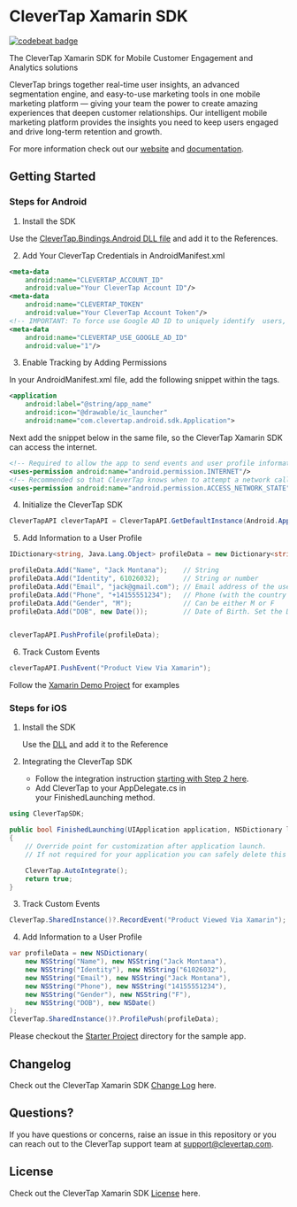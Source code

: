 # CleverTap Xamarin SDK

[![codebeat badge](https://codebeat.co/badges/79a266a1-a09c-40f2-9b7b-4d3865edc549)](https://codebeat.co/projects/github-com-ygit-clevertap-xamarin-master)

The CleverTap Xamarin SDK for Mobile Customer Engagement and Analytics solutions 

CleverTap brings together real-time user insights, an advanced segmentation engine, and easy-to-use marketing tools in one mobile marketing platform — giving your team the power to create amazing experiences that deepen customer relationships. Our intelligent mobile marketing platform provides the insights you need to keep users engaged and drive long-term retention and growth.

For more information check out our [website](https://clevertap.com "CleverTap") and [documentation](https://developer.clevertap.com/docs/ "CleverTap Technical Documentation").

## Getting Started #

### Steps for Android

1. Install the SDK

Use the [CleverTap.Bindings.Android DLL file](https://github.com/CleverTap/clevertap-xamarin/tree/master/clevertap-component/lib/android) and add it to the References.

2. Add Your CleverTap Credentials in AndroidManifest.xml

```xml
<meta-data
    android:name="CLEVERTAP_ACCOUNT_ID"
    android:value="Your CleverTap Account ID"/>
<meta-data
    android:name="CLEVERTAP_TOKEN"
    android:value="Your CleverTap Account Token"/>
<!-- IMPORTANT: To force use Google AD ID to uniquely identify  users, use the following meta tag. GDPR mandates that if you are using this tag, there is prominent disclousure to your end customer in their application. Read more about GDPR here - https://clevertap.com/blog/in-preparation-of-gdpr-compliance/ -->
<meta-data
    android:name="CLEVERTAP_USE_GOOGLE_AD_ID"
    android:value="1"/> 
```

3. Enable Tracking by Adding Permissions

In your AndroidManifest.xml file, add the following snippet within the <application></application> tags.

```xml
<application
    android:label="@string/app_name"
    android:icon="@drawable/ic_launcher"
    android:name="com.clevertap.android.sdk.Application">
```

Next add the snippet below in the same file, so the CleverTap Xamarin SDK can access the internet.

```xml
<!-- Required to allow the app to send events and user profile information -->
<uses-permission android:name="android.permission.INTERNET"/>
<!-- Recommended so that CleverTap knows when to attempt a network call -->
<uses-permission android:name="android.permission.ACCESS_NETWORK_STATE"/>
```

4. Initialize the CleverTap SDK

```c#
CleverTapAPI cleverTapAPI = CleverTapAPI.GetDefaultInstance(Android.App.Application.Context);
```

5. Add Information to a User Profile

```c#
IDictionary<string, Java.Lang.Object> profileData = new Dictionary<string, Java.Lang.Object>();

profileData.Add("Name", "Jack Montana");    // String
profileData.Add("Identity", 61026032);      // String or number
profileData.Add("Email", "jack@gmail.com"); // Email address of the user
profileData.Add("Phone", "+14155551234");   // Phone (with the country code, starting with +)
profileData.Add("Gender", "M");             // Can be either M or F
profileData.Add("DOB", new Date());         // Date of Birth. Set the Date object to the appropriate value first - requires java.util


cleverTapAPI.PushProfile(profileData);
```

6. Track Custom Events

```c#
cleverTapAPI.PushEvent("Product View Via Xamarin");
```

Follow the [Xamarin Demo Project](https://github.com/CleverTap/clevertap-xamarin/blob/master/clevertap-component/sample/android/XamarinDemo/XamarinDemo/MainActivity.cs) for examples


### Steps for iOS

1. Install the SDK 

     Use the [DLL](https://github.com/CleverTap/clevertap-xamarin/tree/master/clevertap-component/lib/ios) and add it to the Reference

2. Integrating the CleverTap SDK

      * Follow the integration instruction [starting with Step 2 here](https://developer.clevertap.com/docs/ios-quickstart-guide#section-step-2-add-clever-tap-credentials).
      * Add CleverTap to your AppDelegate.cs in your FinishedLaunching method.

```c#
using CleverTapSDK;

public bool FinishedLaunching(UIApplication application, NSDictionary launchOptions)
{
    // Override point for customization after application launch.
    // If not required for your application you can safely delete this method

    CleverTap.AutoIntegrate();
    return true;
}
```

3. Track Custom Events
```c#
CleverTap.SharedInstance()?.RecordEvent("Product Viewed Via Xamarin");
```

4. Add Information to a User Profile
```c#
var profileData = new NSDictionary(
    new NSString("Name"), new NSString("Jack Montana"),
    new NSString("Identity"), new NSString("61026032"),
    new NSString("Email"), new NSString("Jack Montana"),
    new NSString("Phone"), new NSString("14155551234"),
    new NSString("Gender"), new NSString("F"),
    new NSString("DOB"), new NSDate()
);
CleverTap.SharedInstance()?.ProfilePush(profileData);
```

Please checkout the [Starter Project](https://github.com/CleverTap/clevertap-xamarin/tree/master/clevertap-component/sample/ios/Starter) directory for the sample app.

## Changelog #

Check out the CleverTap Xamarin SDK [Change Log](https://github.com/CleverTap/clevertap-xamarin/blob/master/CHANGELOG.md) here.

## Questions? #

 If you have questions or concerns, raise an issue in this repository or you can reach out to the CleverTap support team at [support@clevertap.com](mailto:support@clevertap.com).
 
 ## License #

Check out the CleverTap Xamarin SDK [License](https://github.com/CleverTap/clevertap-xamarin/blob/master/LICENSE) here.

